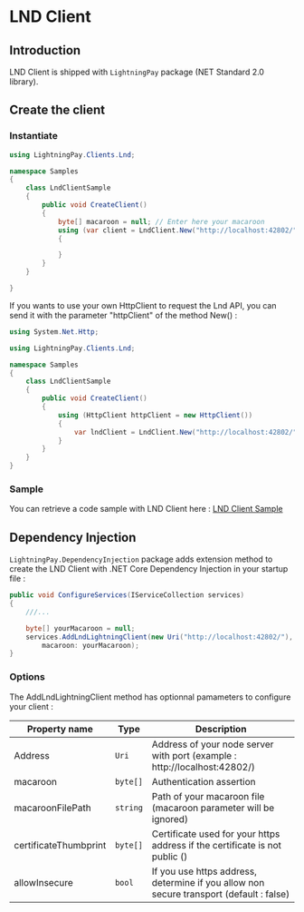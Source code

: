 # LND Client

## Introduction

LND Client is shipped with `LightningPay` package (NET Standard 2.0 library).

## Create the client

### Instantiate

```c#
using LightningPay.Clients.Lnd;

namespace Samples
{
    class LndClientSample
    {
        public void CreateClient()
        {
            byte[] macaroon = null; // Enter here your macaroon
            using (var client = LndClient.New("http://localhost:42802/", macaroon))
            {

            }
        }
    }

}
```

If you wants to use your own HttpClient to request the Lnd API, you can send it with the parameter "httpClient" of the method New() : 

```c#
using System.Net.Http;

using LightningPay.Clients.Lnd;

namespace Samples
{
    class LndClientSample
    {
        public void CreateClient()
        {
            using (HttpClient httpClient = new HttpClient())
            {
                var lndClient = LndClient.New("http://localhost:42802/", httpClient: httpClient);
            }
        }
    }
}
```

### Sample

You can retrieve a code sample with LND Client here : [LND Client Sample](/samples/LightningPay.Samples.Console/LndClientSample.cs)

## Dependency Injection

`LightningPay.DependencyInjection` package adds extension method to create the LND Client with .NET Core Dependency Injection in your startup file : 

```c#
public void ConfigureServices(IServiceCollection services)
{
	///...

	byte[] yourMacaroon = null;
	services.AddLndLightningClient(new Uri("http://localhost:42802/"),
		macaroon: yourMacaroon);
}


```

### Options

The AddLndLightningClient method has optionnal pamameters to configure your client : 

| Property name         | Type     | Description                                                  |
| --------------------- | -------- | ------------------------------------------------------------ |
| Address               | `Uri`    | Address of your node server with port (example : http://localhost:42802/) |
| macaroon              | `byte[]` | Authentication assertion                                     |
| macaroonFilePath      | `string` | Path of your macaroon file (macaroon parameter will be ignored) |
| certificateThumbprint | `byte[]` | Certificate used for your https address if the certificate is not public () |
| allowInsecure         | `bool`   | If you use https address, determine if you allow non secure transport (default : false) |